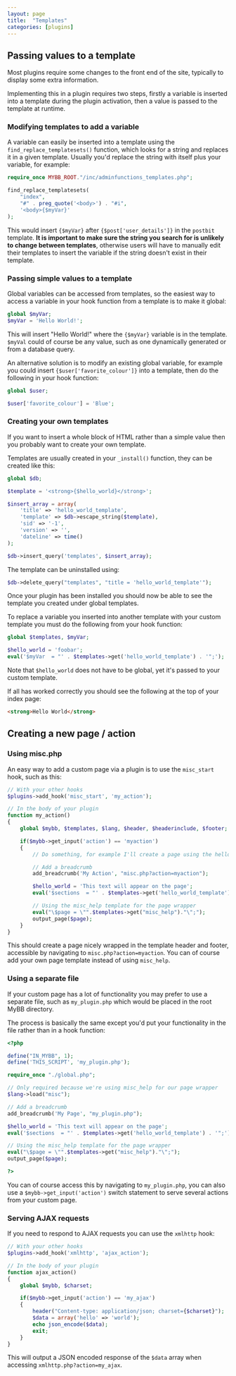 ```yaml
---
layout: page
title:  "Templates"
categories: [plugins]
---
```


## Passing values to a template

Most plugins require some changes to the front end of the site, typically to display some extra information.

Implementing this in a plugin requires two steps, firstly a variable is inserted into a template during the plugin activation, then a value is passed to the template at runtime.

### Modifying templates to add a variable

A variable can easily be inserted into a template using the `find_replace_templatesets()` function, which looks for a string and replaces it in a given template.
Usually you'd replace the string with itself plus your variable, for example:

```php
require_once MYBB_ROOT."/inc/adminfunctions_templates.php";

find_replace_templatesets(
    "index",
    "#" . preg_quote('<body>') . "#i",
    '<body>{$myVar}'
);
```
This would insert `{$myVar}` after `{$post['user_details']}` in the `postbit` template.
**It is important to make sure the string you search for is unlikely to change between templates**, otherwise users will have to manually edit their templates to insert the variable if the string doesn't exist in their template.

### Passing simple values to a template

Global variables can be accessed from templates, so the easiest way to access a variable in your hook function from a template is to make it global:

```php
global $myVar;
$myVar = 'Hello World!';
```
This will insert "Hello World!" where the `{$myVar}` variable is in the template. `$myVal` could of course be any value, such as one dynamically generated or from a database query.

An alternative solution is to modify an existing global variable, for example you could insert `{$user['favorite_colour']}` into a template, then do the following in your hook function:

```php
global $user;

$user['favorite_colour'] = 'Blue';
```
### Creating your own templates

If you want to insert a whole block of HTML rather than a simple value then you probably want to create your own template.

Templates are usually created in your `_install()` function, they can be created like this:

```php
global $db;

$template = '<strong>{$hello_world}</strong>';

$insert_array = array(
    'title' => 'hello_world_template',
    'template' => $db->escape_string($template),
    'sid' => '-1',
    'version' => '',
    'dateline' => time()
);

$db->insert_query('templates', $insert_array);
```

The template can be uninstalled using:

```php
$db->delete_query("templates", "title = 'hello_world_template'");
```

Once your plugin has been installed you should now be able to see the template you created under global templates.

To replace a variable you inserted into another template with your custom template you must do the following from your hook function:

```php
global $templates, $myVar;

$hello_world = 'foobar';
eval('$myVar  = "' . $templates->get('hello_world_template') . '";');
```

Note that `$hello_world` does not have to be global, yet it's passed to your custom template.

If all has worked correctly you should see the following at the top of your index page:

```html
<strong>Hello World</strong>
```

## Creating a new page / action

### Using misc.php

An easy way to add a custom page via a plugin is to use the `misc_start` hook, such as this:

```php
// With your other hooks
$plugins->add_hook('misc_start', 'my_action');

// In the body of your plugin
function my_action()
{
    global $mybb, $templates, $lang, $header, $headerinclude, $footer;

    if($mybb->get_input('action') == 'myaction')
    {
        // Do something, for example I'll create a page using the hello_world_template

        // Add a breadcrumb
        add_breadcrumb('My Action', "misc.php?action=myaction");

        $hello_world = 'This text will appear on the page';
        eval('$sections  = "' . $templates->get('hello_world_template') . '";');

        // Using the misc_help template for the page wrapper
        eval("\$page = \"".$templates->get("misc_help")."\";");
        output_page($page);
    }
}
```

This should create a page nicely wrapped in the template header and footer, accessible by navigating to `misc.php?action=myaction`.
You can of course add your own page template instead of using `misc_help`.

### Using a separate file

If your custom page has a lot of functionality you may prefer to use a separate file, such as `my_plugin.php` which would be placed in the root MyBB directory.

The process is basically the same except you'd put your functionality in the file rather than in a hook function:

```php
<?php

define("IN_MYBB", 1);
define('THIS_SCRIPT', 'my_plugin.php');

require_once "./global.php";

// Only required because we're using misc_help for our page wrapper
$lang->load("misc");

// Add a breadcrumb
add_breadcrumb('My Page', "my_plugin.php");

$hello_world = 'This text will appear on the page';
eval('$sections  = "' . $templates->get('hello_world_template') . '";');

// Using the misc_help template for the page wrapper
eval("\$page = \"".$templates->get("misc_help")."\";");
output_page($page);

?>
```

You can of course access this by navigating to `my_plugin.php`, you can also use a `$mybb->get_input('action')` switch statement to serve several actions from your custom page.

### Serving AJAX requests

If you need to respond to AJAX requests you can use the `xmlhttp` hook:

```php
// With your other hooks
$plugins->add_hook('xmlhttp', 'ajax_action');

// In the body of your plugin
function ajax_action()
{
    global $mybb, $charset;

    if($mybb->get_input('action') == 'my_ajax')
    {
        header("Content-type: application/json; charset={$charset}");
        $data = array('hello' => 'world');
        echo json_encode($data);
        exit;
    }
}
```

This will output a JSON encoded response of the `$data` array when accessing `xmlhttp.php?action=my_ajax`.
